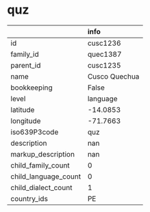 # quz
|                      | info          |
|:---------------------|:--------------|
| id                   | cusc1236      |
| family_id            | quec1387      |
| parent_id            | cusc1235      |
| name                 | Cusco Quechua |
| bookkeeping          | False         |
| level                | language      |
| latitude             | -14.0853      |
| longitude            | -71.7663      |
| iso639P3code         | quz           |
| description          | nan           |
| markup_description   | nan           |
| child_family_count   | 0             |
| child_language_count | 0             |
| child_dialect_count  | 1             |
| country_ids          | PE            |